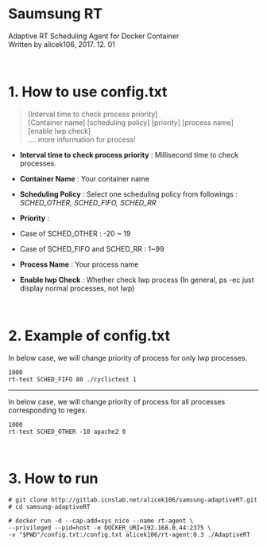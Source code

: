 # Saumsung RT

Adaptive RT Scheduling Agent for Docker Container  
Written by alicek106, 2017. 12. 01
    
<br>

# 1. How to use config.txt

> [Interval time to check process priority]  
[Container name] [scheduling policy] [priority] [process name] [enable lwp check]  
.... more information for process!

* **Interval time to check process priority** : Millisecond time to check processes.  
* **Container Name** : Your container name  
* **Scheduling Policy** : Select one scheduling policy from followings : *SCHED_OTHER, SCHED_FIFO, SCHED_RR*  
* **Priority** :
 * Case of SCHED_OTHER : -20 ~ 19  
 * Case of SCHED_FIFO and SCHED_RR : 1~99  

* **Process Name** : Your process name  
* **Enable lwp Check** : Whether check lwp process (In general, ps -ec just display normal processes, not lwp)  

<br>

# 2. Example of config.txt
In below case, we will change priority of process for only lwp processes.  

    1000
    rt-test SCHED_FIFO 80 ./cyclictest 1
----
In below case, we will change priority of process for all processes corresponding to regex.  

    1000
    rt-test SCHED_OTHER -10 apache2 0
    
<br>

# 3. How to run
    # git clone http://gitlab.icnslab.net/alicek106/samsung-adaptiveRT.git
    # cd samsung-adaptiveRT
    
    # docker run -d --cap-add=sys_nice --name rt-agent \
    --privileged --pid=host -e DOCKER_URI=192.168.0.44:2375 \
    -v "$PWD"/config.txt:/config.txt alicek106/rt-agent:0.3 ./AdaptiveRT